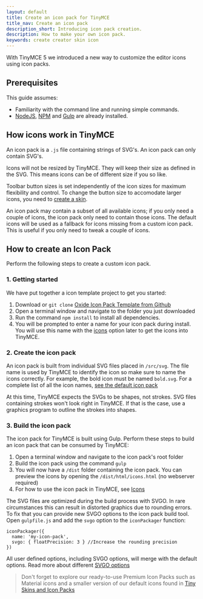 ```yaml
---
layout: default
title: Create an icon pack for TinyMCE
title_nav: Create an icon pack
description_short: Introducing icon pack creation.
description: How to make your own icon pack.
keywords: create creator skin icon
---
```


With TinyMCE 5 we introduced a new way to customize the editor icons using icon packs.

## Prerequisites

This guide assumes:

* Familiarity with the command line and running simple commands.
* [NodeJS](https://nodejs.org/en/), [NPM](https://www.npmjs.com) and [Gulp](https://gulpjs.com/) are already installed.

## How icons work in TinyMCE

An icon pack is a `.js` file containing strings of SVG's. An icon pack can only contain SVG's.

Icons will not be resized by TinyMCE. They will keep their size as defined in the SVG. This means icons can be of different size if you so like.

Toolbar button sizes is set independently of the icon sizes for maximum flexibility and control. To change the button size to accomodate larger icons, you need to [create a skin](https://www.tiny.cloud/docs/advanced/creating-a-skin/).

An icon pack may contain a subset of all available icons; if you only need a couple of icons, the icon pack only need to contain those icons. The default icons will be used as a fallback for icons missing from a custom icon pack. This is useful if you only need to tweak a couple of icons.

## How to create an Icon Pack

Perform the following steps to create a custom icon pack.

### 1. Getting started

We have put together a icon template project to get you started:

1. Download or `git clone` [Oxide Icon Pack Template from Github](LINK)
2. Open a terminal window and navigate to the folder you just downloaded
3. Run the command `npm install` to install all dependencies.
4. You will be prompted to enter a name for your icon pack during install. You will use this name with the [icons](https://www.tiny.cloud/docs/configure/editor-appearance/#icons) option later to get the icons into TinyMCE.

### 2. Create the icon pack

An icon pack is built from individual SVG files placed in `/src/svg`. The file name is used by TinyMCE to identify the icon so make sure to name the icons correctly. For example, the bold icon must be named `bold.svg`. For a complete list of all the icon names, [see the default icon pack](https://github.com/tinymce/tinymce/tree/master/modules/oxide-icons-default/src/svg)

At this time, TinyMCE expects the SVGs to be shapes, not strokes. SVG files containing strokes won't look right in TinyMCE. If that is the case, use a graphics program to outline the strokes into shapes.

### 3. Build the icon pack

The icon pack for TinyMCE is built using Gulp. Perform these steps to build an icon pack that can be consumed by TinyMCE:

1. Open a terminal window and navigate to the icon pack's root folder
2. Build the icon pack using the command `gulp`
3. You will now have a `/dist` folder containing the icon pack. You can preview the icons by opening the `/dist/html/icons.html` (no webserver required)
4. For how to use the icon pack in TinyMCE, see [Icons](https://www.tiny.cloud/docs/configure/editor-appearance/#icons)

The SVG files are optimized during the build process with SVGO. In rare circumstances this can result in distorted graphics due to rounding errors. To fix that you can provide new SVGO options to the icon pack build tool. Open `gulpfile.js` and add the `svgo` option to the `iconPackager` function:
```
iconPackager({
  name: 'my-icon-pack',
  svgo: { floatPrecision: 3 } //Increase the rounding precision
})
```
All user defined options, including SVGO options, will merge with the default options. Read more about different [SVGO options](https://github.com/svg/svgo)

> Don't forget to explore our ready-to-use Premium Icon Packs such as Material icons and a smaller version of our default icons found in [Tiny Skins and Icon Packs](https://apps.tiny.cloud/products/skins-and-icon-packs/)
